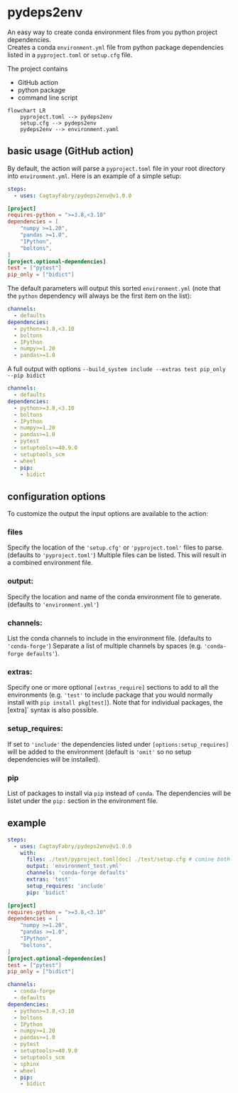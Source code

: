 # pydeps2env

An easy way to create conda environment files from you python project dependencies.  
Creates a conda `environment.yml` file from python package dependencies listed in a `pyproject.toml` or `setup.cfg` file.

The project contains
- GitHub action
- python package
- command line script

```mermaid
flowchart LR
    pyproject.toml --> pydeps2env
    setup.cfg --> pydeps2env
    pydeps2env --> environment.yaml
```

## basic usage (GitHub action)

By default, the action will parse a `pyproject.toml` file in your root directory into `environment.yml`. Here is an example
of a simple setup:

```yaml
steps:
  - uses: CagtayFabry/pydeps2env@v1.0.0
```

```toml
[project]
requires-python = ">=3.8,<3.10"
dependencies = [
    "numpy >=1.20",
    "pandas >=1.0",
    "IPython",
    "boltons",
]
[project.optional-dependencies]
test = ["pytest"]
pip_only = ["bidict"]
```

The default parameters will output this sorted `environment.yml` (note that the `python` dependency will always be the first item on the list):

```yaml
channels:
  - defaults
dependencies:
  - python>=3.8,<3.10
  - boltons
  - IPython
  - numpy>=1.20
  - pandas>=1.0
```

A full output with options `--build_system include --extras test pip_only --pip bidict`

```yaml
channels:
  - defaults
dependencies:
  - python>=3.8,<3.10
  - boltons
  - IPython
  - numpy>=1.20
  - pandas>=1.0
  - pytest
  - setuptools>=40.9.0
  - setuptools_scm
  - wheel
  - pip:
    - bidict
```

## configuration options

To customize the output the input options are available to the action:

### files

Specify the location of the `'setup.cfg'` or `'pyproject.toml'` files to parse. (defaults to `'pyproject.toml'`)
Multiple files can be listed. This will result in a combined environment file.

### output:

Specify the location and name of the conda environment file to generate. (defaults to `'environment.yml'`)

### channels:

List the conda channels to include in the environment file. (defaults to `'conda-forge'`)
Separate a list of multiple channels by spaces (e.g. `'conda-forge defaults'`).

### extras:

Specify one or more optional `[extras_require]` sections to add to all the environments (e.g. `'test'` to include package that
you would normally install with `pip install pkg[test]`).
Note that for individual packages, the [extra]` syntax is also possible.

### setup_requires:

If set to `'include'` the dependencies listed under `[options:setup_requires]` will be added to the environment (default
is `'omit'` so no setup dependencies will be installed).

### pip
List of packages to install via `pip` instead of `conda`.
The dependencies will be listet under the `pip:` section in the environment file.

## example

```yaml
steps:
  - uses: CagtayFabry/pydeps2env@v1.0.0
    with:
      files: ./test/pyproject.toml[doc] ./test/setup.cfg # comine both files, add [doc] only for pyproject.toml
      output: 'environment_test.yml'
      channels: 'conda-forge defaults'
      extras: 'test'
      setup_requires: 'include'
      pip: 'bidict'
```

```toml
[project]
requires-python = ">=3.8,<3.10"
dependencies = [
    "numpy >=1.20",
    "pandas >=1.0",
    "IPython",
    "boltons",
]
[project.optional-dependencies]
test = ["pytest"]
pip_only = ["bidict"]
```

```yaml
channels:
  - conda-forge
  - defaults
dependencies:
  - python>=3.8,<3.10
  - boltons
  - IPython
  - numpy>=1.20
  - pandas>=1.0
  - pytest
  - setuptools>=40.9.0
  - setuptools_scm
  - sphinx
  - wheel
  - pip:
    - bidict
```
